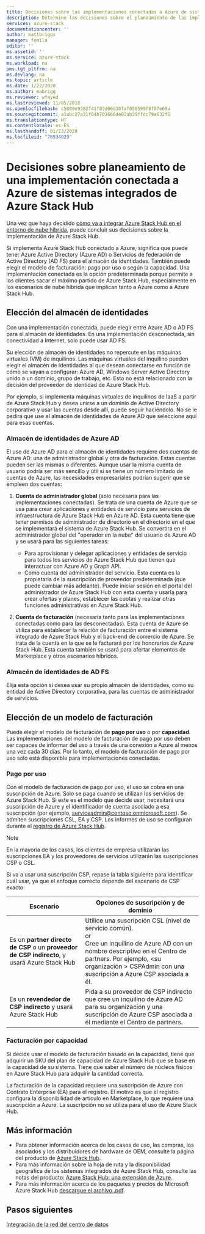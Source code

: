 ```yaml
---
title: Decisiones sobre las implementaciones conectadas a Azure de sistemas integrados de Azure Stack Hub | Microsoft Docs
description: Determine las decisiones sobre el planeamiento de las implementaciones conectadas a Azure de sistemas integrados de Azure Stack Hub, incluidas la facturación y la identidad.
services: azure-stack
documentationcenter: ''
author: mattbriggs
manager: femila
editor: ''
ms.assetid: ''
ms.service: azure-stack
ms.workload: na
pms.tgt_pltfrm: na
ms.devlang: na
ms.topic: article
ms.date: 1/22/2020
ms.author: mabrigg
ms.reviewer: wfayed
ms.lastreviewed: 11/05/2018
ms.openlocfilehash: c5889e9382f41f03d06d30faf056599f8f07e69a
ms.sourcegitcommit: a1abc27a31f04b703666de02ab39ffdc79a632f6
ms.translationtype: HT
ms.contentlocale: es-ES
ms.lasthandoff: 01/23/2020
ms.locfileid: "76534029"
---
```

# <a name="azure-connected-deployment-planning-decisions-for-azure-stack-hub-integrated-systems"></a>Decisiones sobre planeamiento de una implementación conectada a Azure de sistemas integrados de Azure Stack Hub
Una vez que haya decidido [cómo va a integrar Azure Stack Hub en el entorno de nube híbrida](azure-stack-connection-models.md), puede concluir sus decisiones sobre la implementación de Azure Stack Hub.

Si implementa Azure Stack Hub conectado a Azure, significa que puede tener Azure Active Directory (Azure AD) o Servicios de federación de Active Directory (AD FS) para el almacén de identidades. También puede elegir el modelo de facturación: pago por uso o según la capacidad. Una implementación conectada es la opción predeterminada porque permite a los clientes sacar el máximo partido de Azure Stack Hub, especialmente en los escenarios de nube híbrida que implican tanto a Azure como a Azure Stack Hub.

## <a name="choose-an-identity-store"></a>Elección del almacén de identidades
Con una implementación conectada, puede elegir entre Azure AD o AD FS para el almacén de identidades. En una implementación desconectada, sin conectividad a Internet, solo puede usar AD FS.

Su elección de almacén de identidades no repercute en las máquinas virtuales (VM) de inquilinos. Las máquinas virtuales del inquilino pueden elegir el almacén de identidades al que desean conectarse en función de cómo se vayan a configurar: Azure AD, Windows Server Active Directory unido a un dominio, grupo de trabajo, etc. Esto no está relacionado con la decisión del proveedor de identidad de Azure Stack Hub.

Por ejemplo, si implementa máquinas virtuales de inquilinos de IaaS a partir de Azure Stack Hub y desea unirse a un dominio de Active Directory corporativo y usar las cuentas desde allí, puede seguir haciéndolo. No se le pedirá que use el almacén de identidades de Azure AD que seleccione aquí para esas cuentas.

### <a name="azure-ad-identity-store"></a>Almacén de identidades de Azure AD
El uso de Azure AD para el almacén de identidades requiere dos cuentas de Azure AD: una de administrador global y otra de facturación. Estas cuentas pueden ser las mismas o diferentes. Aunque usar la misma cuenta de usuario podría ser más sencillo y útil si se tiene un número limitado de cuentas de Azure, las necesidades empresariales podrían sugerir que se empleen dos cuentas:

1. **Cuenta de administrador global** (solo necesaria para las implementaciones conectadas). Se trata de una cuenta de Azure que se usa para crear aplicaciones y entidades de servicio para servicios de infraestructura de Azure Stack Hub en Azure AD. Esta cuenta tiene que tener permisos de administrador de directorio en el directorio en el que se implementará el sistema de Azure Stack Hub. Se convertirá en el administrador global del "operador en la nube" del usuario de Azure AD y se usará para las siguientes tareas:

    - Para aprovisionar y delegar aplicaciones y entidades de servicio para todos los servicios de Azure Stack Hub que tienen que interactuar con Azure AD y Graph API.
    - Como cuenta del administrador del servicio. Esta cuenta es la propietaria de la suscripción de proveedor predeterminada (que puede cambiar más adelante). Puede iniciar sesión en el portal del administrador de Azure Stack Hub con esta cuenta y usarla para crear ofertas y planes, establecer las cuotas y realizar otras funciones administrativas en Azure Stack Hub.

2. **Cuenta de facturación** (necesaria tanto para las implementaciones conectadas como para las desconectadas). Esta cuenta de Azure se utiliza para establecer la relación de facturación entre el sistema integrado de Azure Stack Hub y el back-end de comercio de Azure. Se trata de la cuenta en la que se le facturará por los honorarios de Azure Stack Hub. Esta cuenta también se usará para ofertar elementos de Marketplace y otros escenarios híbridos.

### <a name="ad-fs-identity-store"></a>Almacén de identidades de AD FS
Elija esta opción si desea usar su propio almacén de identidades, como su entidad de Active Directory corporativa, para las cuentas de administrador de servicios.  

## <a name="choose-a-billing-model"></a>Elección de un modelo de facturación
Puede elegir el modelo de facturación de **pago por uso** o por **capacidad**. Las implementaciones del modelo de facturación de pago por uso deben ser capaces de informar del uso a través de una conexión a Azure al menos una vez cada 30 días. Por lo tanto, el modelo de facturación de pago por uso solo está disponible para implementaciones conectadas.  

### <a name="pay-as-you-use"></a>Pago por uso
Con el modelo de facturación de pago por uso, el uso se cobra en una suscripción de Azure. Solo se paga cuando se utilizan los servicios de Azure Stack Hub. Si este es el modelo que decide usar, necesitará una suscripción de Azure y el identificador de cuenta asociado a esa suscripción (por ejemplo, serviceadmin@contoso.onmicrosoft.com). Se admiten suscripciones CSL, EA y CSP. Los informes de uso se configuran durante el [registro de Azure Stack Hub](azure-stack-registration.md).

> [!NOTE]
> En la mayoría de los casos, los clientes de empresa utilizarán las suscripciones EA y los proveedores de servicios utilizarán las suscripciones CSP o CSL.

Si va a usar una suscripción CSP, repase la tabla siguiente para identificar cuál usar, ya que el enfoque correcto depende del escenario de CSP exacto:

|Escenario|Opciones de suscripción y de dominio|
|-----|-----|
|Es un **partner directo de CSP** o un **proveedor de CSP indirecto**, y usará Azure Stack Hub|Utilice una suscripción CSL (nivel de servicio común).<br>     or<br>Cree un inquilino de Azure AD con un nombre descriptivo en el Centro de partners. Por ejemplo, &lt;su organización > CSPAdmin con una suscripción a Azure CSP asociada a él.|
|Es un **revendedor de CSP indirecto** y usará Azure Stack Hub|Pida a su proveedor de CSP indirecto que cree un inquilino de Azure AD para su organización y una suscripción de Azure CSP asociada a él mediante el Centro de partners.|

### <a name="capacity-based-billing"></a>Facturación por capacidad
Si decide usar el modelo de facturación basado en la capacidad, tiene que adquirir un SKU del plan de capacidad de Azure Stack Hub que se base en la capacidad de su sistema. Tiene que saber el número de núcleos físicos en Azure Stack Hub para adquirir la cantidad correcta.

La facturación de la capacidad requiere una suscripción de Azure con Contrato Enterprise (EA) para el registro. El motivo es que el registro configura la disponibilidad de artículo en Marketplace, lo que requiere una suscripción a Azure. La suscripción no se utiliza para el uso de Azure Stack Hub.

## <a name="learn-more"></a>Más información
- Para obtener información acerca de los casos de uso, las compras, los asociados y los distribuidores de hardware de OEM, consulte la página del producto de [Azure Stack Hub](https://azure.microsoft.com/overview/azure-stack/).
- Para más información sobre la hoja de ruta y la disponibilidad geográfica de los sistemas integrados de Azure Stack Hub, consulte las notas del producto: [Azure Stack Hub: una extensión de Azure](https://azure.microsoft.com/resources/azure-stack-an-extension-of-azure/). 
- Para más información acerca de los paquetes y precios de Microsoft Azure Stack Hub [descargue el archivo .pdf](https://azure.microsoft.com/mediahandler/files/resourcefiles/5bc3f30c-cd57-4513-989e-056325eb95e1/Azure-Stack-packaging-and-pricing-datasheet.pdf). 

## <a name="next-steps"></a>Pasos siguientes
[Integración de la red del centro de datos](azure-stack-network.md)